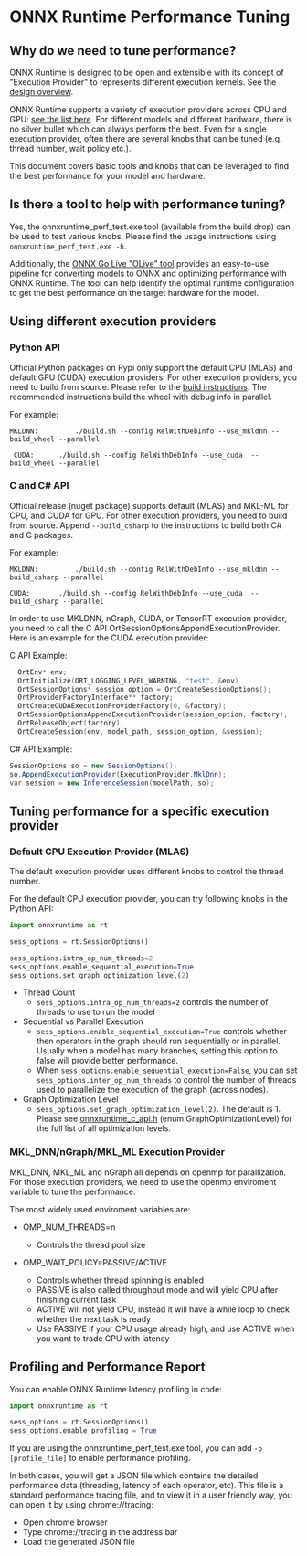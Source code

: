 # ONNX Runtime Performance Tuning

## Why do we need to tune performance?
ONNX Runtime is designed to be open and extensible with its concept of "Execution Provider" to represents different execution kernels. See the [design overview](./HighLevelDesign.md). 

ONNX Runtime supports a variety of execution providers across CPU and GPU: [see the list here](../README.md#high-performance).
For different models and different hardware, there is no silver bullet which can always perform the best. Even for a single execution provider, often there are several knobs that can be tuned (e.g. thread number, wait policy etc.).

This document covers basic tools and knobs that can be leveraged to find the best performance for your model and hardware.

## Is there a tool to help with performance tuning?
Yes, the onnxruntime_perf_test.exe tool (available from the build drop) can be used to test various knobs. Please find the usage instructions using `onnxruntime_perf_test.exe -h`.

Additionally, the [ONNX Go Live "OLive" tool](https://github.com/microsoft/OLive) provides an easy-to-use pipeline for converting models to ONNX and optimizing performance with ONNX Runtime. The tool can help identify the optimal runtime configuration to get the best performance on the target hardware for the model.

## Using different execution providers

### Python API
Official Python packages on Pypi only support the default CPU (MLAS) and default GPU (CUDA) execution providers. For other execution providers, you need to build from source. Please refer to the [build instructions](../BUILD.md). The recommended instructions build the wheel with debug info in parallel.

For example: 

`MKLDNN:		 ./build.sh --config RelWithDebInfo --use_mkldnn --build_wheel --parallel`

` CUDA:	     ./build.sh --config RelWithDebInfo --use_cuda  --build_wheel --parallel`


### C and C# API
Official release (nuget package) supports default (MLAS) and MKL-ML for CPU, and CUDA for GPU. For other execution providers, you need to build from source. Append `--build_csharp` to the instructions to build both C# and C packages.

For example:

`MKLDNN:		 ./build.sh --config RelWithDebInfo --use_mkldnn --build_csharp --parallel`

`CUDA:	     ./build.sh --config RelWithDebInfo --use_cuda  --build_csharp --parallel`

In order to use MKLDNN, nGraph, CUDA, or TensorRT execution provider, you need to call the C API OrtSessionOptionsAppendExecutionProvider. Here is an example for the CUDA execution provider:

C API Example:
```c
  OrtEnv* env;
  OrtInitialize(ORT_LOGGING_LEVEL_WARNING, "test", &env)
  OrtSessionOptions* session_option = OrtCreateSessionOptions();
  OrtProviderFactoryInterface** factory;
  OrtCreateCUDAExecutionProviderFactory(0, &factory);
  OrtSessionOptionsAppendExecutionProvider(session_option, factory);
  OrtReleaseObject(factory);
  OrtCreateSession(env, model_path, session_option, &session);
```

C# API Example:
```c#
SessionOptions so = new SessionOptions();
so.AppendExecutionProvider(ExecutionProvider.MklDnn);
var session = new InferenceSession(modelPath, so);
```

## Tuning performance for a specific execution provider

### Default CPU Execution Provider (MLAS)
The default execution provider uses different knobs to control the thread number.

For the default CPU execution provider, you can try following knobs in the Python API:
```python
import onnxruntime as rt

sess_options = rt.SessionOptions()

sess_options.intra_op_num_threads=2
sess_options.enable_sequential_execution=True
sess_options.set_graph_optimization_level(2)
```
* Thread Count
  * `sess_options.intra_op_num_threads=2` controls the number of threads to use to run the model
* Sequential vs Parallel Execution
  * `sess_options.enable_sequential_execution=True` controls whether then operators in the graph should run sequentially or in parallel. Usually when a model has many branches, setting this option to false will provide better performance.
  * When `sess_options.enable_sequential_execution=False`, you can set `sess_options.inter_op_num_threads` to control the
number of threads used to parallelize the execution of the graph (across nodes).
* Graph Optimization Level
  * `sess_options.set_graph_optimization_level(2)`. The default is 1. Please see [onnxruntime_c_api.h](../include/onnxruntime/core/session/onnxruntime_c_api.h#L241)  (enum GraphOptimizationLevel) for the full list of all optimization levels.

### MKL_DNN/nGraph/MKL_ML Execution Provider
MKL_DNN, MKL_ML and nGraph all depends on openmp for parallization. For those execution providers, we need to use the openmp enviroment variable to tune the performance.

The most widely used enviroment variables are:

* OMP_NUM_THREADS=n
  * Controls the thread pool size

* OMP_WAIT_POLICY=PASSIVE/ACTIVE
  * Controls whether thread spinning is enabled
  * PASSIVE is also called throughput mode and will yield CPU after finishing current task
  * ACTIVE will not yield CPU, instead it will have a while loop to check whether the next task is ready
  * Use PASSIVE if your CPU usage already high, and use ACTIVE when you want to trade CPU with latency


## Profiling and Performance Report

You can enable ONNX Runtime latency profiling in code:

```python
import onnxruntime as rt

sess_options = rt.SessionOptions()
sess_options.enable_profiling = True
```
If you are using the onnxruntime_perf_test.exe tool, you can add `-p [profile_file]` to enable performance profiling.

In both cases, you will get a JSON file which contains the detailed performance data (threading, latency of each operator, etc). This file is a standard performance tracing file, and to view it in a user friendly way, you can open it by using chrome://tracing:
* Open chrome browser
* Type chrome://tracing in the address bar
* Load the generated JSON file
